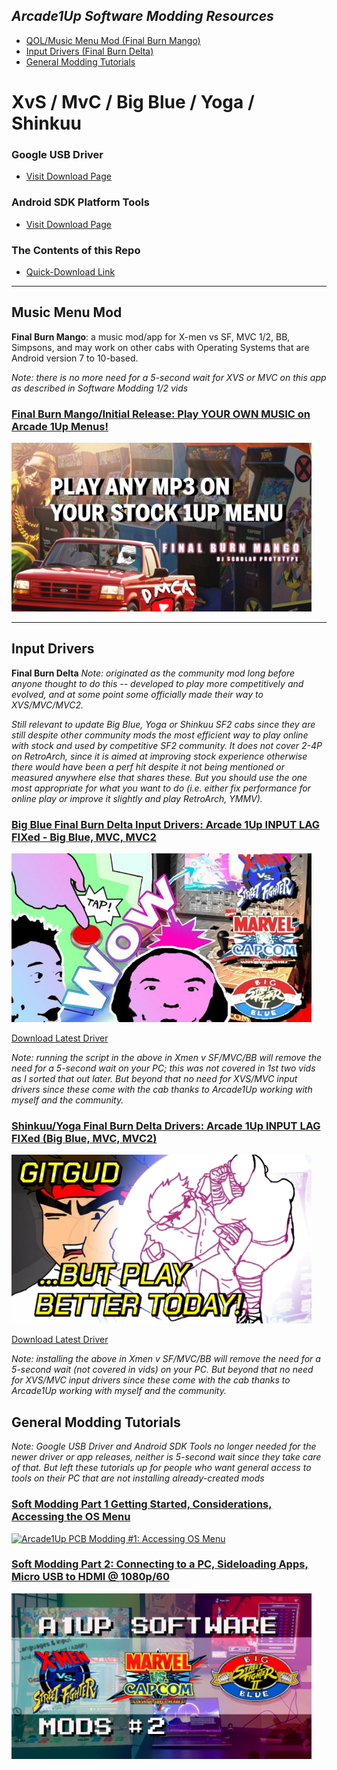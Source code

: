## *Arcade1Up Software Modding Resources*

- [QOL/Music Menu Mod (Final Burn Mango)](#music-menu-mod)
- [Input Drivers (Final Burn Delta)](#input-drivers)
- [General Modding Tutorials](#general-modding-tutorials)

# XvS / MvC / Big Blue / Yoga / Shinkuu

### Google USB Driver
- [Visit Download Page](https://developer.android.com/studio/run/win-usb)

### Android SDK Platform Tools
- [Visit Download Page](https://developer.android.com/studio/releases/platform-tools)

### The Contents of this Repo
- [Quick-Download Link](https://github.com/thecodealwayswins/xvs-mvc-bb-a1up/archive/refs/heads/main.zip)
----------------------------

## Music Menu Mod
**Final Burn Mango**: a music mod/app for X-men vs SF, MVC 1/2, BB, Simpsons, and may work on other cabs with Operating Systems that are Android version 7 to 10-based.

*Note: there is no more need for a 5-second wait for XVS or MVC on this app as described in Software Modding 1/2 vids*

### [**Final Burn Mango/Initial Release**: Play YOUR OWN MUSIC on Arcade 1Up Menus!](https://youtu.be/GvuHmAyNPLY?si=nElslt_dXS_LH4tX)
[![Check out tutorial](./doc/img/fbm-app.png)](https://www.youtube.com/watch?v=GvuHmAyNPLY)



----------------------------
## Input Drivers
**Final Burn Delta**
*Note: originated as the community mod long before anyone thought to do this -- developed to play more competitively and evolved, and at some point some officially made their way to XVS/MVC/MVC2.*

*Still relevant to update Big Blue, Yoga or Shinkuu SF2 cabs since they are still despite other community mods the most efficient way to play online with stock and used by competitive SF2 community. It does not cover 2-4P on RetroArch, since it is aimed at improving stock experience otherwise there would have been a perf hit despite it not being mentioned or measured anywhere else that shares these. But you should use the one most appropriate for what you want to do (i.e. either fix performance for online play or improve it slightly and play RetroArch, YMMV).*
### [**Big Blue Final Burn Delta Input Drivers**: Arcade 1Up INPUT LAG FIXed - Big Blue, MVC, MVC2](https://youtu.be/D8wf_7tr9pU)


[![Check out the release vid/tutorial](./doc/img/a1up-software-mods-bb-drivers.png)](https://youtu.be/D8wf_7tr9pU)

[Download Latest Driver](https://github.com/thecodealwayswins/xvs-mvc-bb-a1up/raw/main/drivers/tcaw-fbd-bigblue-xvs-mvc-driver.zip)

*Note: running the script in the above in Xmen v SF/MVC/BB will remove the need for a 5-second wait on your PC; this was not covered in 1st two vids as I sorted that out later. But beyond that no need for XVS/MVC input drivers since these come with the cab thanks to Arcade1Up working with myself and the community.*

### [**Shinkuu/Yoga Final Burn Delta Drivers**: Arcade 1Up INPUT LAG FIXed (Big Blue, MVC, MVC2)](https://youtu.be/D8wf_7tr9pU)

[![Check out tutorial](./doc/img/shinkuu-fbd-drivers.png)](https://youtu.be/D8wf_7tr9pU)

[Download Latest Driver](https://github.com/thecodealwayswins/xvs-mvc-bb-a1up/raw/main/drivers/tcaw-fbd-shinkuu-yoga-v1.0.1a.zip)

*Note: installing the above in Xmen v SF/MVC/BB will remove the need for a 5-second wait (not covered in vids) on your PC. But beyond that no need for XVS/MVC input drivers since these come with the cab thanks to Arcade1Up working with myself and the community.*

## General Modding Tutorials

*Note: Google USB Driver and Android SDK Tools no longer needed for the newer driver or app releases, neither is 5-second wait since they take care of that. But left these tutorials up for people who want general access to tools on their PC that are not installing already-created mods*

### [**Soft Modding Part 1** Getting Started, Considerations, Accessing the OS Menu](https://www.youtube.com/watch?v=TldfdO_AGUI)

[![Arcade1Up PCB Modding #1: Accessing OS Menu](https://img.youtube.com/vi/TldfdO_AGUI/0.jpg)](https://www.youtube.com/watch?v=TldfdO_AGUI)


### [**Soft Modding Part 2**: Connecting to a PC, Sideloading Apps, Micro USB to HDMI @ 1080p/60](https://www.youtube.com/watch?v=II9OJyUnSFI&t=188s)

[![Arcade1Up PCB Modding #2: Connecting to PC, Sideloading Apps, HDMI Out](./doc/img/a1up-software-mods-2.png)](https://www.youtube.com/watch?v=II9OJyUnSFI&t=188s)
